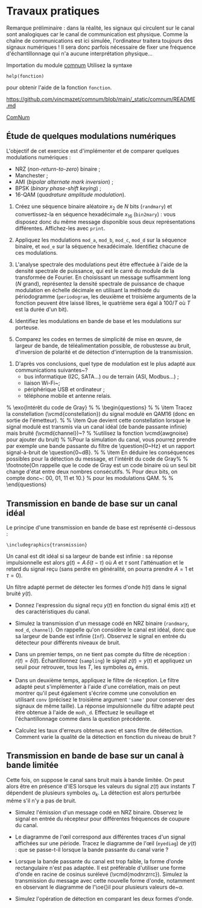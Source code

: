 # Travaux pratiques


Remarque préliminaire :
dans la réalité, les signaux qui circulent sur le canal sont analogiques car le canal de communication est physique.
Comme la chaîne de communications est ici simulée, l'ordinateur traitera toujours des signaux numériques !
Il sera donc parfois nécessaire de fixer une fréquence d'échantillonnage qui n'a aucune interprétation physique...

Importation du module [comnum](www.unistra.fr)
Utilisez la syntaxe

```
help(fonction)
```

pour obtenir l'aide de la fonction `fonction`.

https://github.com/vincmazet/comnum/blob/main/_static/comnum/README.md

[ComNum](_static/comnum/README.md)


## Étude de quelques modulations numériques

L'objectif de cet exercice est d'implémenter et de comparer quelques modulations numériques :
* NRZ (_non-return-to-zero_) binaire ;
* Manchester ;
* AMI (_bipolar alternate mark inversion_) ;
* BPSK (_binary phase-shift keying_) ;
* 16-QAM (_quadrature amplitude modulation_).

1. Créez une séquence binaire aléatoire $x_2$ de $N$ bits (`randmary`)
   et convertissez-la en séquence hexadécimale $x_{16}$ (`bin2mary`) :
   vous disposez donc du même message disponible sous deux représentations différentes.
   Affichez-les avec `print`.

1. Appliquez les modulations `mod_a`, `mod_b`, `mod_c`, `mod_d` sur la séquence binaire,
   et `mod_e` sur la séquence hexadécimale.
   Identifiez chacune de ces modulations.

1. L'analyse spectrale des modulations peut être effectuée à l'aide de la densité spectrale de puissance,
   qui est le carré du module de la transformée de Fourier.
   En choisissant un message suffisamment long ($N$ grand),
   représentez la densité spectrale de puissance de chaque modulation en échelle décimale
   en utilisant la méthode du périodogramme (`periodogram`, les deuxième et troisième arguments de la fonction
   peuvent être laissé libres, le quatrième sera égal à $100/T$ où $T$ est la durée d'un bit).

1. Identifiez les modulations en bande de base et les modulations sur porteuse.

1. Comparez les codes en termes de simplicité de mise en œuvre, de largeur de bande,
   de téléalimentation possible, de robustesse au bruit,
   d'inversion de polarité
   et de détection d'interruption de la transmission.
  <!-- de possibilité de synchronisation -->

1. D'après vos conclusions, quel type de modulation est le plus adapté aux communications suivantes~?
   * bus informatique (I2C, SATA...) ou de terrain (ASI, Modbus...) ;
   <!--
   I2C : NRZ; PCI : ?; SATA : 8b/10b encoding, ASI : Manchester, Modbus : NRZ ?, KNX : sorte de Manchester,
   HART : FSK binaire superposé au 4-20 mA)
   -->
   * liaison Wi-Fi~; <!-- Porteuse (QAM, PSK, ou autre suivant la version de la norme) -->
   * périphérique USB et ordinateur ; <!-- Bande de base (NRZI) -->
   * téléphone mobile et antenne relais. <!-- Porteuse (GSM = 900 MHz et 1800 MHz, avec variantes) -->
<!-- sonde spatiale et Terre~;                                             % Porteuse -->
<!-- communication par laser à l'air libre entre deux bâtiments~;          % OOK ? -->
<!-- manette de jeu sans fil (fréquences radio) et console de jeu~; % Porteuse -->
<!-- téléphone fixe d'un abonné et commutateur (liaison classique France Telecom)~; % Bande de base (BHD3 est utilisé pour les liaisons MIC à 2Mbps) -->
<!-- téléphone fixe d'un abonné et serveur central (liaison par \og{}box\fg{} ADSL)~; % Porteuse (VoIP) -->
<!-- télécommande infrarouge et téléviseur~; % Bande de base (Manchester, 950 nm) -->

<!--
 - largeur de sa plage de fréquences : la plus étroite possible
  - téléalimentation : peu de puissance aux faibles fréquences, aucune à la fréquence nulle
  - codage de l'horloge : fréquence suffisante des transitions + synchronisation de l'horloge du récepteur sur le signal reçu
  - résistance au bruit : espacement des niveaux
  - complexité du codage : coût et vitesse de codage
  - dépendance à la polarité : facilité d'installation (Manchester?, AMI, NRZI)
  - équilibrage :
      mesure approximative de l'influence du codage sur des symboles successifs
      Running Digital Sequence : RDS({ak}) = \sum_k ak .
      DRDS({ak}) = max(abs{RDS({aj}) tel que {aj} sous-suite valide de {ak}}).
  - les transmissions en bande de base ont le grand intérêt d'être simples à mettre en place
    et sont donc utilisées dans de nombreux domaines où les communications se font sur de courtes distances.
 -->


% \exo{Intérêt du code de Gray}
%
% \begin{questions}
%
%   \item Tracez la constellation (\vcmd{constellation}) du signal modulé en QAM16 (donc en sortie de l'émetteur).
%
%   \item Que devient cette constellation lorsque le signal modulé est transmis via un canal idéal (de bande passante infinie) mais bruité (\vcmd{channel})~?
%   %utilisez la fonction \vcmd{awgnoise} pour ajouter du bruit)
%   %Pour la simulation du canal, vous pourrez prendre par exemple une bande passante du filtre de \question{0~Hz} et un rapport signal-à-bruit de \question{0~dB}.
%
%   \item En déduire les conséquences possibles pour la détection du message, et l'intérêt du code de Gray%
%   \footnote{On rappelle que le code de Gray est un code binaire où un seul bit change d'état entre deux nombres consécutifs.
%   Pour deux bits, on compte donc~: 00, 01, 11 et 10.}
%   pour les modulations QAM.
%
% \end{questions}


## Transmission en bande de base sur un canal idéal

Le principe d'une transmission en bande de base est représenté ci-dessous :

```
\includegraphics{transmission}
```

Un canal est dit idéal si sa largeur de bande est infinie :
sa réponse impulsionnelle est alors $g(t)=A\,\delta(t-\tau)$
où $A$ et $\tau$ sont l'atténuation et le retard du signal reçu
(sans perdre en généralité, on pourra prendre $A=1$ et $\tau=0$).

Un filtre adapté permet de détecter les formes d'onde $h(t)$ dans le signal bruité $y(t)$.
<!-- La détection des formes d'onde $h(t)$ dans le signal bruité $y(t)$, -->
<!-- est effectuée à l'aide d'un filtre adapté de réponse impulsionnelle $r(t) = h(-t)$. -->

* Donnez l'expression du signal reçu $y(t)$ en fonction du signal émis $x(t)$ et des caractéristiques du canal.
  <!-- y(t) = A\,x(t-\tau) + b(t) -->

* Simulez la transmission d'un message codé en NRZ binaire (`randmary`, `mod_d`, `channel`).
  On rappelle qu'on considère le canal est idéal, donc que sa largeur de bande est infinie (`Inf`).
  Observez le signal en entrée du détecteur pour différents niveaux de bruit.
  <!--
   Dans la fonction channel.m, je préfère définir l'écart-type du bruit plutôt que le RSB, car lors de l'émission
   d'un signal nul, je ne conserve pas la même puissance du bruit. De plus, on peut toujours calculer le RSB à partir
   de l'écart-type défini.
  -->

* Dans un premier temps, on ne tient pas compte du filtre de réception : $r(t) = \delta(t)$.
  Échantillonnez (`sampling`) le signal $z(t)=y(t)$ et appliquez un seuil pour retrouver, tous les $T$,
  les symboles $\alpha_k$ émis.
  <!--
    En prenant un seuil égal à la moyenne des niveaux hauts et bas du signal émis,
    cela revient à faire une décision au sens du maximum de vraisemblance.
  -->

* Dans un deuxième temps, appliquez le filtre de réception.
  Le filtre adapté peut s'implémenter à l'aide d'une corrélation,
  mais on peut montrer qu'il peut également s'écrire comme une convolution
  en utilisant `conv` (précisez le troisième argument `'same'` pour conserver des signaux de même taille).
  La réponse impulsionnelle du filtre adapté peut être obtenue à l'aide de `mod\_d`.
  Effectuez le seuillage et l'échantillonnage comme dans la question précédente.

* Calculez les taux d'erreurs obtenus avec et sans filtre de détection.
  Comment varie la qualité de la détection en fonction du niveau de bruit ?
  <!--
    En Matlab, il existe pdist, mais son utilisation est moins évidente (il faut définir une matrice dont les deux
    colonnes correspondent aux signaux), et cela n'oblige pas les étudiants à comprendre cette distance en la recodant.
  -->


## Transmission en bande de base sur un canal à bande limitée

Cette fois, on suppose le canal sans bruit mais à bande limitée.
On peut alors être en présence d'IES lorsque les valeurs du signal $z(t)$ aux instants $T$
dépendent de plusieurs symboles $\alpha_k$.
La détection est alors perturbée même s'il n'y a pas de bruit.

* Simulez l'émission d'un message codé en NRZ binaire.
  Observez le signal en entrée du récepteur pour différentes fréquences de coupure du canal.

* Le diagramme de l'œil correspond aux différentes traces d'un signal affichées sur une période.
  Tracez le diagramme de l'œil (`eyediag`) de $y(t)$ : que se passe-t-il lorsque la bande passante du canal varie ?

<!--
  Quelle est la condition sur le signal temporel $y(t)$ pour éviter les IES~?
  Comment se traduit-elle sur la transformée de Fourier de $y(t)$~? % critère de Nyquist
  En déduire pourquoi une forme d'onde rectangulaire n'est pas adaptée
  lorsque la bande passante du canal est trop faible.
-->

* Lorsque la bande passante du canal est trop faible, la forme d'onde rectangulaire n'est pas adaptée.
  Il est préférable d'utiliser une forme d'onde en racine de cosinus surélevé (\vcmd{modnrzrrc}).
  Simulez la transmission du message avec cette nouvelle forme d'onde,
  notamment en observant le diagramme de l'\oe{}il pour plusieurs valeurs de~$\alpha$.

* Simulez l'opération de détection en comparant les deux formes d'onde.

<!-- Répartition optimale du filtrage entre l'émission et la réception ? -->

<!-- Probabilité d'erreur minimale sur un canal à bande limitée ? -->